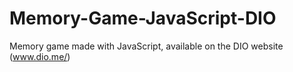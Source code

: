 # Memory-Game-JavaScript-DIO
Memory game made with JavaScript, available on the DIO website (www.dio.me/)
